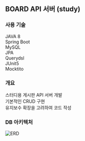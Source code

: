 ## BOARD API 서버 (study)

### 사용 기술
JAVA 8<br>
Spring Boot<br>
MySQL<br>
JPA<br>
Querydsl<br>
JUnit5<br>
Mocktito

### 개요
스터디용 게시판 API 서버 개발<br>
기본적인 CRUD 구현<br>
유지보수 확장을 고려하여 코드 작성

### DB 아키텍처
![ERD](https://user-images.githubusercontent.com/82927161/209620685-0053af8a-0356-4227-bc49-96c2f77c191c.PNG)
